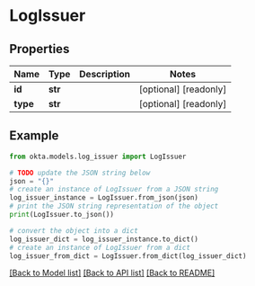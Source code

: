 # LogIssuer


## Properties

Name | Type | Description | Notes
------------ | ------------- | ------------- | -------------
**id** | **str** |  | [optional] [readonly] 
**type** | **str** |  | [optional] [readonly] 

## Example

```python
from okta.models.log_issuer import LogIssuer

# TODO update the JSON string below
json = "{}"
# create an instance of LogIssuer from a JSON string
log_issuer_instance = LogIssuer.from_json(json)
# print the JSON string representation of the object
print(LogIssuer.to_json())

# convert the object into a dict
log_issuer_dict = log_issuer_instance.to_dict()
# create an instance of LogIssuer from a dict
log_issuer_from_dict = LogIssuer.from_dict(log_issuer_dict)
```
[[Back to Model list]](../README.md#documentation-for-models) [[Back to API list]](../README.md#documentation-for-api-endpoints) [[Back to README]](../README.md)


